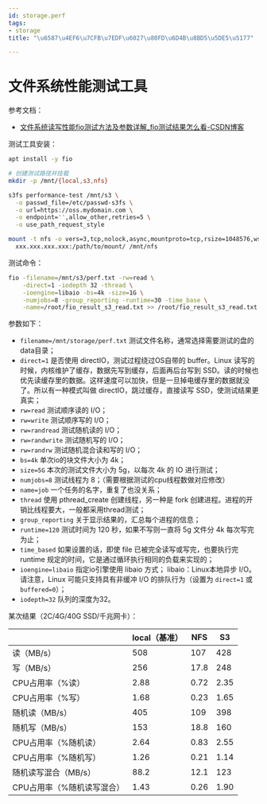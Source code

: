 ```yaml
---
id: storage.perf
tags:
- storage
title: "\u6587\u4EF6\u7CFB\u7EDF\u6027\u80FD\u6D4B\u8BD5\u5DE5\u5177"

---
```



# 文件系统性能测试工具
参考文档：

- [文件系统读写性能fio测试方法及参数详解_fio测试结果怎么看-CSDN博客](https://blog.csdn.net/wkl_venus/article/details/127486535)

测试工具安装：
```bash
apt install -y fio
```
```bash
# 创建测试路径并挂载
mkdir -p /mnt/{local,s3,nfs}

s3fs performance-test /mnt/s3 \
  -o passwd_file=/etc/passwd-s3fs \
  -o url=https://oss.mydomain.com \
  -o endpoint='',allow_other,retries=5 \
  -o use_path_request_style

mount -t nfs -o vers=3,tcp,nolock,async,mountproto=tcp,rsize=1048576,wsize=1048576 \
  xxx.xxx.xxx.xxx:/path/to/mount/ /mnt/nfs
```
测试命令：
```bash
fio -filename=/mnt/s3/perf.txt -rw=read \
    -direct=1 -iodepth 32 -thread \
    -ioengine=libaio -bs=4k -size=1G \
    -numjobs=8 -group_reporting -runtime=30 -time_base \
    -name=/root/fio_result_s3_read.txt >> /root/fio_result_s3_read.txt
```
参数如下：

- `filename=/mnt/storage/perf.txt` 测试文件名称，通常选择需要测试的盘的data目录；
- `direct=1` 是否使用 directIO，测试过程绕过OS自带的 buffer。Linux 读写的时候，内核维护了缓存，数据先写到缓存，后面再后台写到 SSD。读的时候也优先读缓存里的数据。这样速度可以加快，但是一旦掉电缓存里的数据就没了。所以有一种模式叫做 directIO，跳过缓存，直接读写 SSD，使测试结果更真实；
- `rw=read` 测试顺序读的 I/O；
- `rw=write` 测试顺序写的 I/O；
- `rw=randread` 测试随机读的 I/O；
- `rw=randwrite` 测试随机写的 I/O；
- `rw=randrw` 测试随机混合读和写的 I/O；
- `bs=4k` 单次io的块文件大小为 4k；
- `size=5G` 本次的测试文件大小为 5g，以每次 4k 的 IO 进行测试；
- `numjobs=8` 测试线程为 8；（需要根据测试的cpu线程数做对应修改）
- `name=job` 一个任务的名字，重复了也没关系； 
- `thread` 使用 pthread_create 创建线程，另一种是 fork 创建进程。进程的开销比线程要大，一般都采用thread测试；
- `group_reporting` 关于显示结果的，汇总每个进程的信息；
- `runtime=120` 测试时间为 120 秒，如果不写则一直将 5g 文件分 4k 每次写完为止；
- `time_based` 如果设置的话，即使 file 已被完全读写或写完，也要执行完 runtime 规定的时间，它是通过循环执行相同的负载来实现的；
- `ioengine=libaio` 指定io引擎使用 libaio 方式；
libaio：Linux本地异步 I/O。请注意，Linux 可能只支持具有非缓冲 I/O 的排队行为（设置为 `direct=1` 或 `buffered=0`）；
- `iodepth=32` 队列的深度为32。

某次结果（2C/4G/40G SSD/千兆网卡）：

|  | local（基准） | NFS | S3 |
| --- | --- | --- | --- |
| 读（MB/s） | 508 | 107 | 428 |
| 写（MB/s） | 256 | 17.8 | 248 |
| CPU占用率（%读） | 2.88 | 0.72 | 2.35 |
| CPU占用率（%写） | 1.68 | 0.23 | 1.65 |
| 随机读（MB/s） | 405 | 109 | 398 |
| 随机写（MB/s） | 153 | 18.8 | 160 |
| CPU占用率（%随机读） | 2.64 | 0.83 | 2.55 |
| CPU占用率（%随机写） | 1.26 | 0.21 | 1.14 |
| 随机读写混合（MB/s） | 88.2 | 12.1 | 123 |
| CPU占用率（%随机读写混合） | 1.43 | 0.26 | 1.90 |


